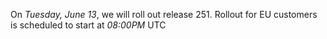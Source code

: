 On *Tuesday, June 13*, we will roll out release 251.
Rollout for EU customers is scheduled to start at *08:00PM* UTC
